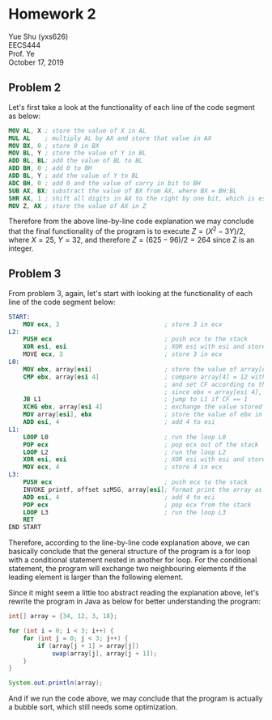 # Homework 2

  Yue Shu (yxs626)  
  EECS444  
  Prof. Ye  
  October 17, 2019

## Problem 2

Let's first take a look at the functionality of each line of the code segment as below:

```nasm
MOV AL, X ; store the value of X in AL
MUL AL    ; multiply AL by AX and store that value in AX
MOV BX, 0 ; store 0 in BX
MOV BL, Y ; store the value of Y in BL
ADD BL, BL; add the value of BL to BL
ADD BH, 0 ; add 0 to BH
ADD BL, Y ; add the value of Y to BL
ADC BH, 0 ; add 0 and the value of carry in bit to BH
SUB AX, BX; substract the value of BX from AX, where BX = BH:BL
SHR AX, 1 ; shift all digits in AX to the right by one bit, which is essentially dividing AX by 2
MOV Z, AX ; store the value of AX in Z
```

Therefore from the above line-by-line code explanation we may conclude that the final functionality of the program is to execute $Z = (X^2 - 3Y) / 2$, where $X = 25$, $Y = 32$, and therefore $Z = (625 - 96) / 2 = 264$ since Z is an integer.

## Problem 3

From problem 3, again, let's start with looking at the functionality of each line of the code segment below:

```nasm
START:
    MOV ecx, 3                             ; store 3 in ecx
L2:
    PUSH ecx                               ; push ecx to the stack
    XOR esi, esi                           ; XOR esi with esi and store the result in esi, which is 0
    MOVE ecx, 3                            ; store 3 in ecx
L0:
    MOV ebx, array[esi]                    ; store the value of array[esi] aka array[0] = 34 in ebx
    CMP ebx, array[esi 4]                  ; compare array[4] = 12 with ebx = 34,
                                           ; and set CF according to the result
                                           ; since ebx < array[esi 4], CF = 0
    JB L1                                  ; jump to L1 if CF == 1
    XCHG ebx, array[esi 4]                 ; exchange the value stored in ebx and array[4]
    MOV array[esi], ebx                    ; store the value of ebx in array[esi]
    ADD esi, 4                             ; add 4 to esi
L1:
    LOOP L0                                ; run the loop L0
    POP ecx                                ; pop ecx out of the stack
    LOOP L2                                ; run the loop L2
    XOR esi, esi                           ; XOR esi with esi and store the result in esi, which is 0
    MOV ecx, 4                             ; store 4 in ecx
L3: 
    PUSH ecx                               ; push ecx to the stack
    INVOKE printf, offset szMSG, array[esi]; format print the array as Strings
    ADD esi, 4                             ; add 4 to eci
    POP ecx                                ; pop ecx from the stack
    LOOP L3                                ; run the loop L3
    RET
END START
```

Therefore, according to the line-by-line code explanation above, we can basically conclude that the general structure of the program is a for loop with a conditional statement nested in another for loop. For the conditional statement, the program will exchange two neighbouring elements if the leading element is larger than the following element.

Since it might seem a little too abstract reading the explanation above, let's rewrite the program in Java as below for better understanding the program:

```Java
int[] array = {34, 12, 3, 18};

for (int i = 0; i < 3; i++) {
    for (int j = 0; j < 3; j++) {
        if (array[j + 1] > array[j])
            swap(array[j], array[j + 1]);
    }
}

System.out.println(array);
```

And if we run the code above, we may conclude that the program is actually a bubble sort, which still needs some optimization.
